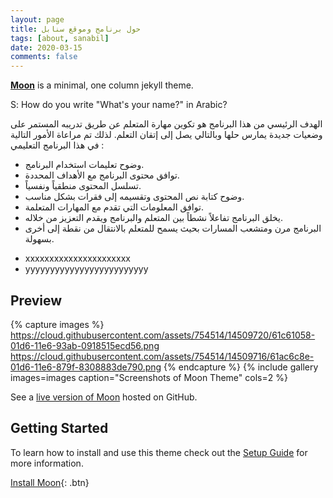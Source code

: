 ```yaml
---
layout: page
title: حول برنامج وموقع سنابل
tags: [about, sanabil]
date: 2020-03-15
comments: false
---
```

    
<right><a href="http://taylantatli.github.io/Moon"><b>Moon</b></a> is a minimal, one column jekyll theme.</right>

<p dir="auto" class="u1"><bdi>S</bdi>: <span class="msg">How do you write "What's your name?" in Arabic?</span></p>

الهدف الرئيسي من هذا البرنامج هو تكوين مهارة المتعلم عن طريق تدريبه المستمر على وضعيات جديدة يمارس حلها وبالتالي يصل إلى إتقان التعلم.
لذلك تم مراعاة الأمور التالية في هذا البرنامج التعليمي :
* وضوح تعليمات استخدام البرنامج.
* توافق محتوى البرنامج مع الأهداف المحددة.
* تسلسل المحتوى منطقياً ونفسياً.
* وضوح كتابة نص المحتوى وتقسيمه إلى فقرات بشكل مناسب.
* توافق المعلومات التي تقدم مع المهارات المتعلمة.
* يخلق البرنامج تفاعلاً نشطاً بين المتعلم والبرنامج ويقدم التعزيز من خلاله.
* البرنامج مرن ومتشعب المسارات بحيث يسمح للمتعلم بالانتقال من نقطة إلى أخرى بسهولة.

<ul> 
	<li>
		xxxxxxxxxxxxxxxxxxxxxx
	</li> 
	<li>
		yyyyyyyyyyyyyyyyyyyyyyyyy
	</li> 	
	 
</ul>

## Preview

{% capture images %}
    https://cloud.githubusercontent.com/assets/754514/14509720/61c61058-01d6-11e6-93ab-0918515ecd56.png
    https://cloud.githubusercontent.com/assets/754514/14509716/61ac6c8e-01d6-11e6-879f-8308883de790.png
{% endcapture %}
{% include gallery images=images caption="Screenshots of Moon Theme" cols=2 %}

See a [live version of Moon](http://taylantatli.github.io/Moon) hosted on GitHub.

## Getting Started

To learn how to install and use this theme check out the [Setup Guide](http://taylantatli.me/Moon/moon-theme/) for more information.
      
[Install Moon](https://github.com/TaylanTatli/Moon){: .btn}
